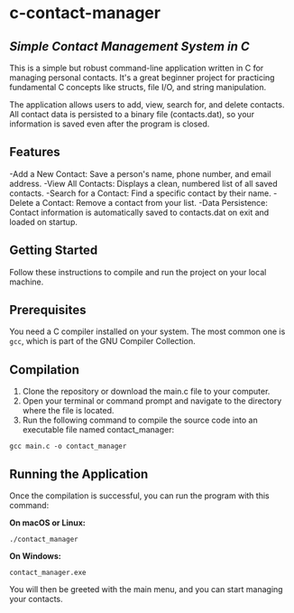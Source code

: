 # c-contact-manager
## **_Simple Contact Management System in C_**

This is a simple but robust command-line application written in C for managing personal contacts. It's a great beginner project for practicing fundamental C concepts like structs, file I/O, and string manipulation.

The application allows users to add, view, search for, and delete contacts. All contact data is persisted to a binary file (contacts.dat), so your information is saved even after the program is closed.

## **Features**

-Add a New Contact: Save a person's name, phone number, and email address.
-View All Contacts: Displays a clean, numbered list of all saved contacts.
-Search for a Contact: Find a specific contact by their name.
-Delete a Contact: Remove a contact from your list.
-Data Persistence: Contact information is automatically saved to contacts.dat on exit and loaded on startup.

## **Getting Started**

Follow these instructions to compile and run the project on your local machine.

## **Prerequisites**

You need a C compiler installed on your system. The most common one is `gcc`, which is part of the GNU Compiler Collection.
## **Compilation**

1. Clone the repository or download the main.c file to your computer.
2. Open your terminal or command prompt and navigate to the directory where the file is located.
3. Run the following command to compile the source code into an executable file named contact_manager:

`gcc main.c -o contact_manager`

## **Running the Application**

Once the compilation is successful, you can run the program with this command:

**On macOS or Linux:**

`./contact_manager`

**On Windows:**

`contact_manager.exe`

You will then be greeted with the main menu, and you can start managing your contacts.